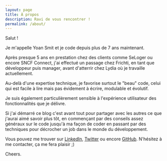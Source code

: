 ```yaml
---
layout: page
title: À propos
description: Ravi de vous rencontrer !
permalink: /about/
---
```


Salut !

Je m'appelle Yoan Smit et je code depuis plus de 7 ans maintenant.

Après presque 5 ans en prestation chez des clients comme SeLoger ou encore SNCF Connect, j'ai effectué un passage chez Frichti, en tant que développeur puis manager, avant d'atterrir chez Lydia où je travaille actuellement.

Au-delà d'une expertise technique, je favorise surtout le "beau" code, celui qui est facile à lire mais pas évidement à écrire, modulable et évolutif.

Je suis également particulièrement sensible à l'expérience utilisateur des fonctionnalités que je délivre.

Si j'ai démarré ce blog c'est avant tout pour partager avec les autres ce que j'aurai aimé savoir plus tôt, en commençant par des conseils assez généraux sur le code jusqu'à ma façon de coder en passant par des techniques pour décrocher un job dans le monde du développement.

Vous pouvez me trouver sur [LinkedIn](https://www.linkedin.com/in/yoan-smit/), [Twitter](https://twitter.com/YoanSmit) ou encore [GitHub](https://github.com/naxyoh). N'hésitez à me contacter, ça me fera plaisir ;)

Cheers.
